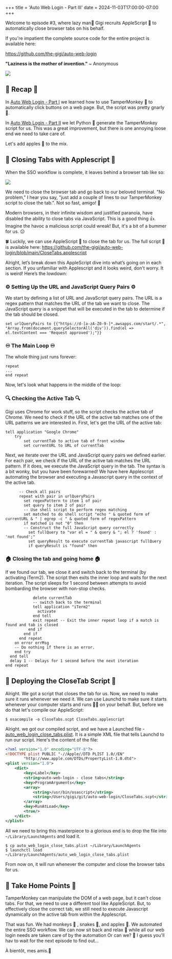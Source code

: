 +++
title = 'Auto Web Login - Part III'
date = 2024-11-03T17:00:00-07:00
+++

Welcome to episode #3, where lazy man🚶‍ Gigi recruits AppleScript 🍎 to automatically close browser
tabs on his behalf.

If you're impatient the complete source code for the entire project is available here:

https://github.com/the-gigi/auto-web-login

**"Laziness is the mother of invention."**
~ Anonymous

<!--more-->

![](images/hero.png)

## 🔄 Recap 🔄

In [Auto Web Login - Part I](https://the-gigi.github.io/gigi-zone/posts/2024/09/auto-web-login-part-1/)
we learned how to use TamperMonkey 🐒 to automatically click buttons on a web page. But, the script
was pretty gnarly 🤢.

In [Auto Web Login - Part II](https://the-gigi.github.io/gigi-zone/posts/2024/10/auto-web-login-part-2/)
we let Python 🐍 generate the TamperMonkey script for us. This was a great improvement, but there is
one annoying loose end we need to take care of.

Let's add apples 🍎 to the mix.

## 🚪 Closing Tabs with Applescript 🚪

When the SSO workflow is complete, it leaves behind a browser tab like so:

![](images/request_approved.png)

We need to close the browser tab and go back to our beloved terminal. "No problem," I hear you
say, "just add a couple of lines to our TamperMonkey script to close the tab.". Not so fast, amigo!
🤠

Modern browsers, in their infinite wisdom and justified paranoia, have disabled the ability to close
tabs via JavaScript. This is a good thing 👍. Imagine the havoc a malicious script could wreak! But,
it's a bit of a bummer for us. 😕

🍀 Luckily, we can use AppleScript 🍏 to close the tab for us. The full script 📜 is available here:
https://github.com/the-gigi/auto-web-login/blob/main/CloseTabs.applescript

Alright, let’s break down this AppleScript dive into what’s going on in each
section. If you unfamiliar with Applescript and it looks weird, don't worry. It is weird! Here’s the
lowdown:

### ⚙️ Setting Up the URL and JavaScript Query Pairs ⚙️

We start by defining a list of URL and JavaScript query pairs. The URL is a regex pattern that
matches the URL of the tab we want to close. The JavaScript query is a snippet that will be executed
in the tab to determine if the tab should be closed.

```applescript
set urlQueryPairs to {{"https://d-[a-zA-Z0-9-]*.awsapps.com/start/.*", "Array.from(document.querySelectorAll('div')).find(el => el.textContent === 'Request approved');"}}
```

### ♾️ The Main Loop ♾️

The whole thing just runs forever:

```applescript
repeat
...
end repeat
```

Now, let's look what happens in the middle of the loop:

### 🔍 Checking the Active Tab 🔍

Gigi uses Chrome for work stuff, so the script checks the active tab of Chrome. We need to check if
the URL of the active tab matches one of the URL patterns we are interested in. First, let's get the
URL of the active tab:

```applescript
tell application "Google Chrome"
    try
        set currentTab to active tab of front window
        set currentURL to URL of currentTab
```

Next, we iterate over the URL and JavaScript query pairs we defined earlier. For each pair, we check
if the URL of the active tab matches the URL pattern. If it does, we execute the JavaScript query in
the tab. The syntax is a bit wonky, but you have been forewarned! We have here Applescript
automating the browser and executing a Javascript query in the context of the active tab.

```applescript
      -- Check all pairs
      repeat with pair in urlQueryPairs
        set regexPattern to item 1 of pair
        set query to item 2 of pair
        -- Use shell script to perform regex matching
        set matched to do shell script "echo " & quoted form of currentURL & " | egrep -c " & quoted form of regexPattern
        if matched is not "0" then
        -- Construct the full JavaScript query correctly
          set fullQuery to "var el = " & query & "; el ? 'found' : 'not found';"
          set queryResult to execute currentTab javascript fullQuery
          if queryResult is "found" then
```          

### 🏠 Closing the tab and going home 🏠

If we found our tab, we close it and switch back to the terminal (by activating iTerm2). The script
then exits the inner loop and waits for the next iteration. The script sleeps for 1 second between
attempts to avoid bombarding the browser with non-stop checks.

```applescript
            delete currentTab
            -- switch back to the terminal
            tell application "iTerm2"
              activate
            end tell
            exit repeat -- Exit the inner repeat loop if a match is found and tab is closed
          end if
        end if
      end repeat      
    on error errMsg
    -- Do nothing if there is an error.
    end try
  end tell
  delay 1 -- Delays for 1 second before the next iteration
end repeat
```

## 🚀 Deploying the CloseTab Script 🚀

Alright. We got a script that closes the tab for us. Now, we need to make sure it runs whenever we
need it. We can use Launchd to make sure it starts whenever your computer starts and runs 🏃‍♂️ on
your behalf. But, before we do that let's compile our AppleScript:

```shell
$ osacompile -o CloseTabs.scpt CloseTabs.applescript
```

Alright. we got our compiled script, and we have a Launched
file - [auto_web_login_close_tabs.plist](https://github.com/the-gigi/auto-web-login/blob/main/auto_web_login_close_tabs.plist).
It is a simple XML file that tells Launchd to run our script. Here's the content of the file:

```xml
<?xml version="1.0" encoding="UTF-8"?>
<!DOCTYPE plist PUBLIC "-//Apple//DTD PLIST 1.0//EN"
        "http://www.apple.com/DTDs/PropertyList-1.0.dtd">
<plist version="1.0">
    <dict>
        <key>Label</key>
        <string>auto-web-login - close tabs</string>
        <key>ProgramArguments</key>
        <array>
            <string>/usr/bin/osascript</string>
            <string>/Users/gigi/git/auto-web-login/CloseTabs.scpt</string>
        </array>
        <key>RunAtLoad</key>
        <true/>
    </dict>
</plist>
```

All we need to bring this masterpiece to a glorious end is to drop the file
into `~/Library/LaunchAgents` and load it.

```
$ cp auto_web_login_close_tabs.plist ~/Library/LaunchAgents
$ launchctl load ~/Library/LaunchAgents/auto_web_login_close_tabs.plist
```

From now on, it will run whenever the computer and close the browser tabs for us.

## 📌 Take Home Points 📌

TamperMonkey can manipulate the DOM of a web page, but it can't close tabs. For that, we need to use
a different tool like AppleScript. But, to effectively close the correct tab, we still need to
execute Javascript dynamically on the active tab from within the Applescript.

That was fun. We had monkeys 🐒 , snakes 🐍, and apples 🍎. We automated the entire SSO workflow. We
can now sit back and relax 🍹 while all our web login needs are taken care of by the automation  Or
can we? 🤔 I guess you'll hav to wait for the next episode to find out...

À bientôt, mes amis.🎈

